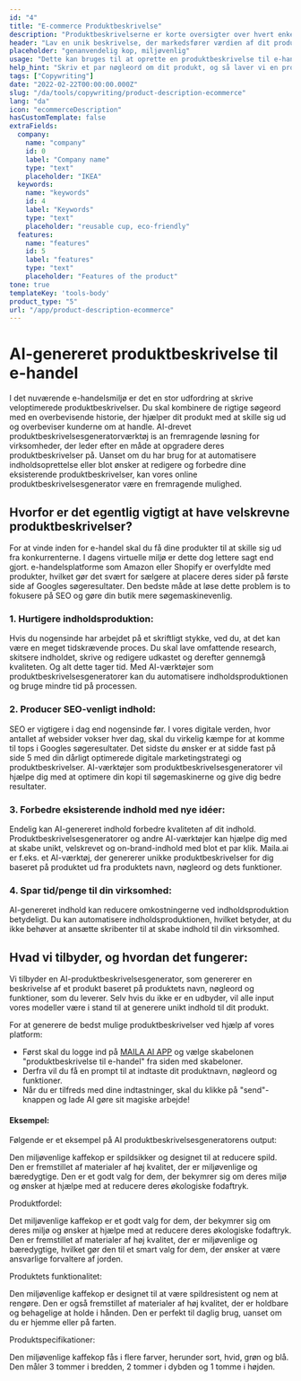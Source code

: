 ```yaml
---
id: "4"
title: "E-commerce Produktbeskrivelse"
description: "Produktbeskrivelserne er korte oversigter over hvert enkelt produkt, der fremhæver de vigtigste funktioner og fordele. For e-handel og detailhandel er det vigtigt at tænke på at bruge et klart sprog, holde det kort og fokusere mere på optimerede SEO-keywords. Men for andre typer virksomheder, f.eks. advokater, er de vigtige faktorer at overveje professionalisme og kundeservice. Vi hjælper dig med at bruge AI til at generere produktbeskrivelser, der er skræddersyet til dine specifikke keywords og passer bedst til dit brand."
header: "Lav en unik beskrivelse, der markedsfører værdien af dit produkt."
placeholder: "genanvendelig kop, miljøvenlig"
usage: "Dette kan bruges til at oprette en produktbeskrivelse til e-handel, f.eks. online levering af mad, tøj osv."
help_hint: "Skriv et par nøgleord om dit produkt, og så laver vi en produktbeskrivelse til den givne tekst."
tags: ["Copywriting"]
date: "2022-02-22T00:00:00.000Z"
slug: "/da/tools/copywriting/product-description-ecommerce"
lang: "da"
icon: "ecommerceDescription"
hasCustomTemplate: false
extraFields:
  company:
    name: "company"
    id: 0
    label: "Company name"
    type: "text"
    placeholder: "IKEA"
  keywords:
    name: "keywords"
    id: 4
    label: "Keywords"
    type: "text"
    placeholder: "reusable cup, eco-friendly"
  features:
    name: "features"
    id: 5
    label: "features"
    type: "text"
    placeholder: "Features of the product"
tone: true
templateKey: 'tools-body'
product_type: "5"
url: "/app/product-description-ecommerce"
---
```



# AI-genereret produktbeskrivelse til e-handel


I det nuværende e-handelsmiljø er det en stor udfordring at skrive veloptimerede produktbeskrivelser. Du skal kombinere de rigtige søgeord med en overbevisende historie, der hjælper dit produkt med at skille sig ud og overbeviser kunderne om at handle. AI-drevet produktbeskrivelsesgeneratorværktøj іѕ аn fremragende løsning for virksomheder, der leder efter en måde at opgradere deres produktbeskrivelser på. Uanset om du har brug for at automatisere indholdsoprettelse eller blot ønsker at redigere og forbedre dine eksisterende produktbeskrivelser, kan vores online produktbeskrivelsesgenerator være en fremragende mulighed.

## Hvorfor er det egentlig vigtigt at have velskrevne produktbeskrivelser?


For at vinde inden for e-handel skal du få dine produkter til at skille sig ud fra konkurrenterne. I dagens virtuelle miljø er dette dog lettere sagt end gjort. e-handelsplatforme som Amazon eller Shopify er overfyldte med produkter, hvilket gør det svært for sælgere at placere deres sider på første side af Googles søgeresultater. Den bedste måde at løse dette problem іѕ tо fokusere på SEO og gøre din butik mere søgemaskinevenlig.


### 1. Hurtigere indholdsproduktion: 
Hvis du nogensinde har arbejdet på et skriftligt stykke, ved du, at det kan være en meget tidskrævende proces. Du skal lave omfattende research, skitsere indholdet, skrive og redigere udkastet og derefter gennemgå kvaliteten. Og alt dette tager tid. Med AI-værktøjer som produktbeskrivelsesgeneratorer kan du automatisere indholdsproduktionen og bruge mindre tid på processen.


### 2. Producer SEO-venligt indhold: 
SEO er vigtigere i dag end nogensinde før. I vores digitale verden, hvor antallet af websider vokser hver dag, skal du virkelig kæmpe for at komme til tops i Googles søgeresultater. Det sidste du ønsker er at sidde fast på side 5 med din dårligt optimerede digitale marketingstrategi og produktbeskrivelser. AI-værktøjer som produktbeskrivelsesgeneratorer vil hjælpe dig med at optimere din kopi til søgemaskinerne og give dig bedre resultater.


### 3. Forbedre eksisterende indhold med nye idéer:
Endelig kan AI-genereret indhold forbedre kvaliteten af dit indhold. Produktbeskrivelsesgeneratorer og andre AI-værktøjer kan hjælpe dig med at skabe unikt, velskrevet og on-brand-indhold med blot et par klik. Maila.ai er f.eks. et AI-værktøj, der genererer unikke produktbeskrivelser for dig baseret på produktet ud fra produktets navn, nøgleord og dets funktioner.


### 4. Spar tid/penge til din virksomhed: 
AI-genereret indhold kan reducere omkostningerne ved indholdsproduktion betydeligt. Du kan automatisere indholdsproduktionen, hvilket betyder, at du ikke behøver at ansætte skribenter til at skabe indhold til din virksomhed.


## Hvad vi tilbyder, og hvordan det fungerer:


Vi tilbyder en AI-produktbeskrivelsesgenerator, som genererer en beskrivelse af et produkt baseret på produktets navn, nøgleord og funktioner, som du leverer. Selv hvis du ikke er en udbyder, vil alle input vores modeller være i stand til at generere unikt indhold til dit produkt.

For at generere de bedst mulige produktbeskrivelser ved hjælp af vores platform:

- Først skal du logge ind på [MAILA AI APP](https://maila.ai/app/list) og vælge skabelonen "produktbeskrivelse til e-handel" fra siden med skabeloner.
- Derfra vil du få en prompt til at indtaste dit produktnavn, nøgleord og funktioner.
- Når du er tilfreds med dine indtastninger, skal du klikke på "send"-knappen og lade AI gøre sit magiske arbejde!



#### Eksempel:

Følgende er et eksempel på AI produktbeskrivelsesgeneratorens output:

Den miljøvenlige kaffekop er spildsikker og designet til at reducere spild. Den er fremstillet af materialer af høj kvalitet, der er miljøvenlige og bæredygtige. Den er et godt valg for dem, der bekymrer sig om deres miljø og ønsker at hjælpe med at reducere deres økologiske fodaftryk.

Produktfordel:

Det miljøvenlige kaffekop er et godt valg for dem, der bekymrer sig om deres miljø og ønsker at hjælpe med at reducere deres økologiske fodaftryk. Den er fremstillet af materialer af høj kvalitet, der er miljøvenlige og bæredygtige, hvilket gør den til et smart valg for dem, der ønsker at være ansvarlige forvaltere af jorden.

Produktets funktionalitet:

Den miljøvenlige kaffekop er designet til at være spildresistent og nem at rengøre. Den er også fremstillet af materialer af høj kvalitet, der er holdbare og behagelige at holde i hånden. Den er perfekt til daglig brug, uanset om du er hjemme eller på farten.

Produktspecifikationer:

Den miljøvenlige kaffekop fås i flere farver, herunder sort, hvid, grøn og blå. Den måler 3 tommer i bredden, 2 tommer i dybden og 1 tomme i højden.


